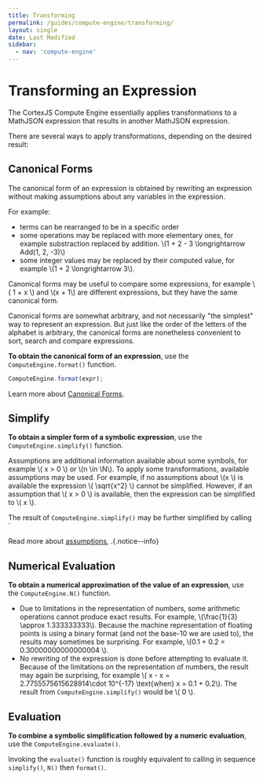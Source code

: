 ```yaml
---
title: Transforming
permalink: /guides/compute-engine/transforming/
layout: single
date: Last Modified
sidebar:
  - nav: 'compute-engine'
---
```


<script type='module'>
    import {renderMathInDocument} from '//unpkg.com/mathlive/dist/mathlive.min.mjs';
    renderMathInDocument({ 
      renderAccessibleContent: false,
      TeX: {
        delimiters: {
          // Allow math formulas surround by $...$ or \(...\)
          // to be rendered as textstyle content.
          inline: [
            ['$', '$'],
            ['\\(', '\\)'],
          ],
          display: [],
        },
      asciiMath: null,
    });
</script>

# Transforming an Expression

The CortexJS Compute Engine essentially applies transformations to a MathJSON
expression that results in another MathJSON expression.

There are several ways to apply transformations, depending on the desired
result:

## Canonical Forms

The canonical form of an expression is obtained by rewriting an expression
without making assumptions about any variables in the expression.

For example:

- terms can be rearranged to be in a specific order
- some operations may be replaced with more elementary ones, for example
  substraction replaced by addition. \\(1 + 2 - 3 \longrightarrow Add(1, 2,
  -3)\\)
- some integer values may be replaced by their computed value, for example
  \\(1 + 2 \longrightarrow 3\\).

Canonical forms may be useful to compare some expressions, for example \\( 1 + x
\\) and \\(x + 1\\) are different expressions, but they have the same canonical
form.

Canonical forms are somewhat arbitrary, and not necessarily "the simplest" way
to represent an expression. But just like the order of the letters of the
alphabet is arbitrary, the canonical forms are nonetheless convenient to sort,
search and compare expressions.

**To obtain the canonical form of an expression**, use the
`ComputeEngine.format()` function.

```js
ComputeEngine.format(expr);
```

Learn more about [Canonical Forms](/guides/compute-engine/forms/).

## Simplify

**To obtain a simpler form of a symbolic expression**, use the
`ComputeEngine.simplify()` function.

Assumptions are additional information available about some symbols, for example
\\( x > 0 \\) or \\(n \in \\N\\). To apply some transformations, available
assumptions may be used. For example, if no assumptions about \\(x \\) is
available the expression \\( \sqrt{x^2} \\) cannot be simplified. However, if an
assumption that \\( x > 0 \\) is available, then the expression can be
simplified to \\( x \\).

The result of `ComputeEngine.simplify()` may be further simplified by calling `

Read more about [assumptions](/guides/compute-engine/assumptions),
.{.notice--info}

## Numerical Evaluation

**To obtain a numerical approximation of the value of an expression**, use the
`ComputeEngine.N()` function.

- Due to limitations in the representation of numbers, some arithmetic
  operations cannot produce exact results. For example, \\(\frac{1}{3} \approx
  1.333333333\\). Because the machine representation of floating points is using
  a binary format (and not the base-10 we are used to), the results may
  sometimes be surprising. For example, \\(0.1 + 0.2 = 0.30000000000000004 \\).
- No rewriting of the expression is done before attempting to evaluate it.
  Because of the limitations on the representation of numbers, the result may
  again be surprising, for example \\( x - x = 2.7755575615628914\cdot 10^{-17}
  \text{when} x = 0.1 + 0.2\\). The result from `ComputeEngine.simplify()` would
  be \\( 0 \\).

## Evaluation

**To combine a symbolic simplification followed by a numeric evaluation**, use
the `ComputeEngine.evaluate()`.

Invoking the `evaluate()` function is roughly equivalent to calling in sequence
`simplify()`, `N()` then `format()`.
